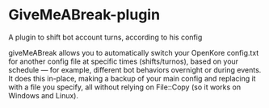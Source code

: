 # GiveMeABreak-plugin
A plugin to shift bot account turns, according to his config

giveMeABreak allows you to automatically switch your OpenKore config.txt for another config file at specific times (shifts/turnos), based on your schedule — for example, different bot behaviors overnight or during events.
It does this in-place, making a backup of your main config and replacing it with a file you specify, all without relying on File::Copy (so it works on Windows and Linux).